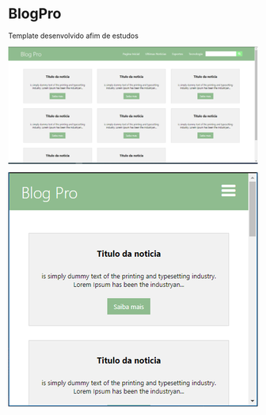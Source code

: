 # BlogPro

Template desenvolvido afim de estudos

![screenshot](screnshot-full.png)

![screenshot](screnshot-mobile.png)